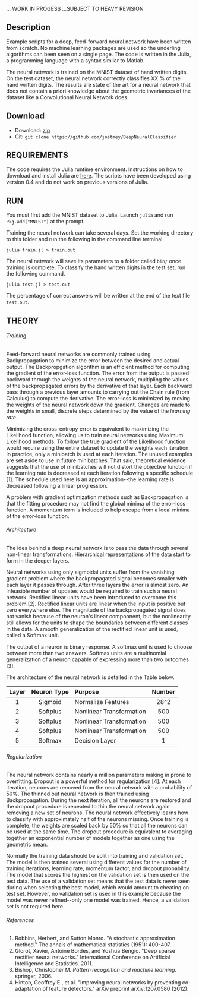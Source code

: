 ... WORK IN PROGESS ...SUBJECT TO HEAVY REVISION

## Description

Example scripts for a deep, feed-forward neural network have been written from scratch. No machine learning packages are used so the underling algorithms can been seen on a single page. The code is written in the Julia, a programming language with a syntax similar to Matlab.

The neural network is trained on the MNIST dataset of hand written digits. On the test dataset, the neural network correctly classifies XX % of the hand written digits. The results are state of the art for a neural network that does not contain a priori knowledge about the geometric invariances of the dataset like a Convolutional Neural Network does.

## Download

* Download: [zip](https://github.com/jostmey/DeepNeuralClassifieer/zipball/master)
* Git: `git clone https://github.com/jostmey/DeepNeuralClassifier`

## REQUIREMENTS

The code requires the Julia runtime environment. Instructions on how to download and install Julia are [here](http://julialang.org/). The scripts have been developed using version 0.4 and do not work on previous versions of Julia.

## RUN

You must first add the MNIST dataset to Julia. Launch `julia` and run `Pkg.add("MNIST")` at the prompt.

Training the neural network can take several days. Set the working directory to this folder and run the following in the command line terminal.

`julia train.jl > train.out`

The neural network will save its parameters to a folder called `bin/` once training is complete. To classify the hand written digits in the test set, run the following command.

`julia test.jl > test.out`

The percentage of correct answers will be written at the end of the text file `test.out`.

## THEORY

###### Training

Feed-forward neural networks are commonly trained using Backpropagation to minimize the error between the desired and actual output. The Backpropgation algorithm is an efficient method for computing the gradient of the error-loss function. The error from the output is passed backward through the weights of the neural network, multipling the values of the backpropagated errors by the derivative of that layer. Each backward pass through a previous layer amounts to carrying out the Chain rule (from Calculus) to compute the derivative. The error-loss is minimized by moving the weights of the neural network down the gradient. Changes are made to the weights in small, discrete steps determined by the value of the *learning rate*.

Minimizing the cross-entropy error is equivalent to maximizing the Likelihood function, allowing us to train neural networks using Maximum Likelihood methods. To follow the true gradient of the Likelihood function would require using the entire dataset to update the weights each iteration. In practice, only a minibatch is used at each iteration. The unused examples are set aside to use in future minibatches. That said, theoretical evidence suggests that the use of minibatches will not distort the objective function if the learning rate is decreased at each iteration following a specific schedule [1]. The schedule used here is an approximation--the learning rate is decreased following a linear progression.

A problem with gradient optimization methods such as Backpropagation is that the fitting procedure may not find the global minima of the error-loss function. A momentum term is included to help escape from a local minima of the error-loss function.

###### Architecture

The idea behind a deep neural network is to pass the data through several non-linear transformations. Hierarchical representations of the data start to form in the deeper layers.

Neural networks using only sigmoidal units suffer from the vanishing gradient problem where the backpropagated signal becomes smaller with each layer it passes through. After three layers the error is almost zero. An infeasible number of updates would be required to train such a neural network. Rectified linear units have been introduced to overcome this problem [2]. Rectified linear units are linear when the input is positive but zero everywhere else. The magnitude of the backpropagated signal does not vanish because of the neuron's linear compoonent, but the nonlinearity still allows for the units to shape the boundaries between different classes in the data. A smooth generalization of the rectified linear unit is used, called a Softmax unit.

The output of a neuron is binary response. A softmax unit is used to choose between more than two answers. Softmax units are a multinomial generalization of a neuron capable of expressing more than two outcomes [3].

The architecture of the neural network is detailed in the Table below.

| Layer | Neuron Type | Purpose                  | Number |
| :----:|:-----------:|:-------------------------|:------:|
| 1     | Sigmoid     | Normalize Features       | 28^2   |
| 2     | Softplus    | Nonlinear Transformation | 500    |
| 3     | Softplus    | Nonlinear Transformation | 500    |
| 4     | Softplus    | Nonlinear Transformation | 500    |
| 5     | Softmax     | Decision Layer           | 1      |

###### Regularization

The neural network contains nearly a million parameters making in prone to overfitting. Dropout is a powerful method for regularization [4]. At each iteration, neurons are removed from the neural network with a probability of 50%. The thinned out neural network is then trained using Backpropagation. During the next iteration, all the neurons are restored and the dropout procedure is repeated to thin the neural network again removing a new set of neurons. The neural network effectively learns how to classify with approximately half of the neurons missing. Once training is complete, the weights are scaled back by 50% so that all the neurons can be used at the same time. The dropout procedure is equivalent to averaging together an exponential number of models together as one using the geometric mean.

Normally the training data should be split into training and validation set. The model is then trained several using different values for the number of training iterations, learning rate, momentum factor, and dropout probability. The model that scores the highest on the validation set is then used on the test data. The use of a validation set means that the test data is never seen during when selecting the best model, which would amount to cheating on test set. However, no validation set is used in this example because the model was never refined--only one model was trained. Hence, a validation set is not required here.

###### References

[comment]: # (BIBLIOGRAPHY STYLE: MLA)

1. Robbins, Herbert, and Sutton Monro. "A stochastic approximation method." The annals of mathematical statistics (1951): 400-407.
2. Glorot, Xavier, Antoine Bordes, and Yoshua Bengio. "Deep sparse rectifier neural networks." International Conference on Artificial Intelligence and Statistics. 2011.
3. Bishop, Christopher M. *Pattern recognition and machine learning.* springer, 2006.
4. Hinton, Geoffrey E., et al. "Improving neural networks by preventing co-adaptation of feature detectors." arXiv preprint arXiv:1207.0580 (2012).
